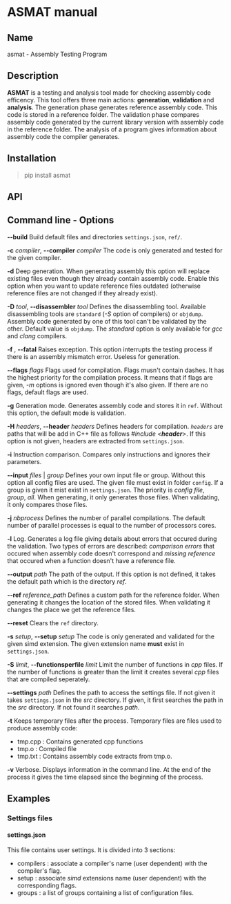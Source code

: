 # ASMAT manual

## Name

asmat - Assembly Testing Program

## Description

**ASMAT** is a testing and analysis tool made for checking assembly code efficency. This tool offers three main actions: **generation**, **validation** and **analysis**.
The generation phase generates reference assembly code. This code is stored in a reference folder.
The validation phase compares assembly code generated by the current library version with assembly code in the reference folder.
The analysis of a program gives information about assembly code the compiler generates.


## Installation

> pip install asmat


## API


## Command line - Options

**--build**
 Build default files and directories `settings.json`, `ref/`. 

**-c** *compiler*, **--compiler** *compiler*
 The code is only generated and tested for the given compiler.

**-d**  Deep generation. When generating assembly this option will replace existing files even though they already contain assembly code. Enable this option when you want to update reference files outdated (otherwise reference files are not changed if they already exist).

**-D** *tool*, **--disassembler** *tool*
 Defines the disassembling tool. Available disassembling tools are `standard` (*-S* option of compilers) or `objdump`. Assembly code generated by one of this tool can't be validated by the other. Default value is `objdump`. The *standard* option is only available for *gcc* and *clang* compilers.

**-f** , **--fatal**
 Raises exception. This option interrupts the testing process if there is an assembly mismatch error. Useless for generation.

**--flags** *flags*
 Flags used for compilation. Flags musn't contain dashes. It has the highest priority for the compilation process. It means that if flags are given, *-m* options is ignored even though it's also given. If there are no flags, default flags are used.

**-g**  Generation mode. Generates assembly code and stores it in `ref`. Without this option, the default mode is validation.

**-H** *headers*, **--header** *headers*
 Defines headers for compilation. *`headers`* are paths that will be add in C++ file as follows *#include <**header**>*. If this option is not given, headers are extracted from `settings.json`.

**-i**  Instruction comparison. Compares only instructions and ignores their parameters.

**--input** *files* | *group*
 Defines your own input file or group. Without this option all config files are used. The given file must exist in folder `config`. If a group is given it mist exist in `settings.json`. The priority is *config file*, *group*, *all*. When generating, it only generates those files. When validating, it only compares those files.

**-j** *nbprocess*
 Defines the number of parallel compilations. The default number of parallel processes is equal to the number of processors cores.

**-l**  Log. Generates a log file giving details about errors that occured during the validation. Two types of errors are described: *comparison errors* that occured when assembly code doesn't correspond and *missing reference* that occured when a function doesn't have a reference file.

**--output** *path*
 The path of the output. If this option is not defined, it takes the default path which is the directory *ref*.

**--ref** *reference_path*
 Defines a custom path for the reference folder. When generating it changes the location of the stored files. When validating it changes the place we get the reference files.

**--reset**
 Clears the `ref` directory.

**-s** *setup*, **--setup** *setup*
 The code is only generated and validated for the given simd extension. The given extension name **must** exist in `settings.json`.

**-S** *limit*, **--functionsperfile** *limit*
 Limit the number of functions in *cpp* files. If the number of functions is greater than the limit it creates several *cpp* files that are compiled seperately.

**--settings** *path*
 Defines the path to access the settings file. If not given it takes `settings.json` in the *src* directory. If given, it first searches the path in the *src* directory. If not found it searches *path*.

**-t**  Keeps temporary files after the process. Temporary files are files used to produce assembly code:
- tmp.cpp : Contains generated cpp functions
- tmp.o : Compiled file
- tmp.txt : Contains assembly code extracts from tmp.o.

**-v**  Verbose. Displays information in the command line. At the end of the process it gives the time elapsed since the beginning of the process.


## Examples




### Settings files

#### settings.json
This file contains user settings. It is divided into 3 sections:
- compilers : associate a compiler's name (user dependent) with the compiler's flag.
- setup : associate *simd* extensions name (user dependent) with the corresponding flags.
- groups : a list of groups containing a list of configuration files.